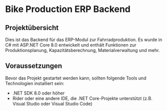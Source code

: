 # Bike Production ERP Backend

## Projektübersicht
Dies ist das Backend für das ERP-Modul zur Fahrradproduktion. Es wurde in C# mit ASP.NET Core 8.0 entwickelt und enthält Funktionen zur Produktionsplanung, Kapazitätsberechnung, Materialverwaltung und mehr.

## Voraussetzungen
Bevor das Projekt gestartet werden kann, sollten folgende Tools und Technologien installiert sein:

- .NET SDK 8.0 oder höher
- Rider oder eine andere IDE, die .NET Core-Projekte unterstützt (z.B. Visual Studio oder Visual Studio Code)
